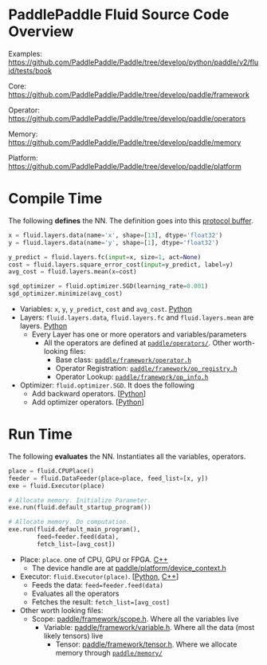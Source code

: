 # PaddlePaddle Fluid Source Code Overview

Examples: https://github.com/PaddlePaddle/Paddle/tree/develop/python/paddle/v2/fluid/tests/book

Core: https://github.com/PaddlePaddle/Paddle/tree/develop/paddle/framework

Operator: https://github.com/PaddlePaddle/Paddle/tree/develop/paddle/operators

Memory: https://github.com/PaddlePaddle/Paddle/tree/develop/paddle/memory

Platform: https://github.com/PaddlePaddle/Paddle/tree/develop/paddle/platform

# Compile Time

The following **defines** the NN. The definition goes into this [protocol buffer](https://github.com/PaddlePaddle/Paddle/blob/develop/paddle/framework/framework.proto).

```python
x = fluid.layers.data(name='x', shape=[13], dtype='float32')
y = fluid.layers.data(name='y', shape=[1], dtype='float32')

y_predict = fluid.layers.fc(input=x, size=1, act=None)
cost = fluid.layers.square_error_cost(input=y_predict, label=y)
avg_cost = fluid.layers.mean(x=cost)

sgd_optimizer = fluid.optimizer.SGD(learning_rate=0.001)
sgd_optimizer.minimize(avg_cost)
```

- Variables: `x`,  `y`, `y_predict`, `cost` and `avg_cost`. [Python](https://github.com/PaddlePaddle/Paddle/blob/develop/python/paddle/v2/fluid/framework.py#)
- Layers: `fluid.layers.data`, `fluid.layers.fc` and `fluid.layers.mean` are layers. [Python](https://github.com/PaddlePaddle/Paddle/tree/develop/python/paddle/v2/fluid/layers)
  - Every Layer has one or more operators and variables/parameters
    - All the operators are defined at [`paddle/operators/`](https://github.com/PaddlePaddle/Paddle/tree/develop/paddle/operators). Other worth-looking files:
      - Base class: [`paddle/framework/operator.h`](https://github.com/PaddlePaddle/Paddle/blob/develop/paddle/framework/operator.h)
      - Operator Registration: [`paddle/framework/op_registry.h`](https://github.com/PaddlePaddle/Paddle/blob/develop/paddle/framework/op_registry.h) 
      - Operator Lookup: [`paddle/framework/op_info.h`](https://github.com/PaddlePaddle/Paddle/blob/develop/paddle/framework/op_info.h)
- Optimizer: `fluid.optimizer.SGD`. It does the following
  - Add backward operators. [[Python](https://github.com/PaddlePaddle/Paddle/blob/develop/python/paddle/v2/fluid/backward.py)]
  - Add optimizer operators. [[Python](https://github.com/PaddlePaddle/Paddle/blob/develop/python/paddle/v2/fluid/optimizer.py)]

# Run Time

The following **evaluates** the NN. Instantiates all the variables, operators.

```python
place = fluid.CPUPlace()
feeder = fluid.DataFeeder(place=place, feed_list=[x, y])
exe = fluid.Executor(place)

# Allocate memory. Initialize Parameter.
exe.run(fluid.default_startup_program())

# Allocate memory. Do computation.
exe.run(fluid.default_main_program(),
        feed=feeder.feed(data),
        fetch_list=[avg_cost])
```

- Place: `place`. one of CPU, GPU or FPGA. [C++](https://github.com/PaddlePaddle/Paddle/blob/develop/paddle/platform/place.h)
  - The device handle are at [paddle/platform/device_context.h](https://github.com/PaddlePaddle/Paddle/blob/develop/paddle/platform/device_context.h)
- Executor: `fluid.Executor(place)`. [[Python](https://github.com/PaddlePaddle/Paddle/blob/develop/python/paddle/v2/fluid/executor.py), [C++](https://github.com/PaddlePaddle/Paddle/blob/develop/paddle/framework/executor.cc)]
  - Feeds the data: `feed=feeder.feed(data)`
  - Evaluates all the operators
  - Fetches the result: `fetch_list=[avg_cost]`
- Other worth looking files:
  - Scope: [paddle/framework/scope.h](https://github.com/PaddlePaddle/Paddle/blob/develop/paddle/framework/scope.h). Where all the variables live
    - Variable: [paddle/framework/variable.h](https://github.com/PaddlePaddle/Paddle/blob/develop/paddle/framework/variable.h). Where all the data (most likely tensors) live
      - Tensor: [paddle/framework/tensor.h](https://github.com/PaddlePaddle/Paddle/blob/develop/paddle/framework/tensor.h). Where we allocate memory through [`paddle/memory/`](https://github.com/PaddlePaddle/Paddle/tree/develop/paddle/memory)
